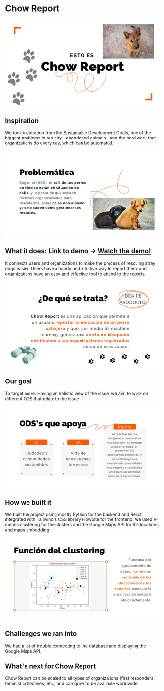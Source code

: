 # Chow Report

![welcome](chow%20report/src/assets/1.jpg)

## Inspiration
We took inspiration from the Sustainable Development Goals, one of the biggest problems in our city—abandoned animals—and the hard work that organizations do every day, which can be automated.

![welcome](chow%20report/src/assets/Chow%20Report.jpg)

## What it does: Link to demo -> [Watch the demo! ](https://youtu.be/DXzXyALE3I8)
It connects users and organizations to make the process of rescuing stray dogs easier. Users have a handy and intuitive way to report them, and organizations have an easy and effective tool to attend to the reports.

![welcome](chow%20report/src/assets/5.jpg)

## Our goal
To target more. Having an holistic view of the issue, we aim to work on different ODS that relate to the issue
![ods](chow%20report/src/assets/4.jpg)

## How we built it
We built the project using mostly Python for the backend and React integrated with Tailwind's CSS library Flowbite for the frontend. We used K-means clustering for the clusters and the Google Maps API for the locations and maps embedding.
![Clustering](chow%20report/src/assets/6.jpg)

## Challenges we ran into
We had a lot of trouble connecting to the database and displaying the Google Maps API.

## What's next for Chow Report
Chow Report can be scaled to all types of organizations (first responders, feminist collectives, etc.) and can grow to be available worldwide.
